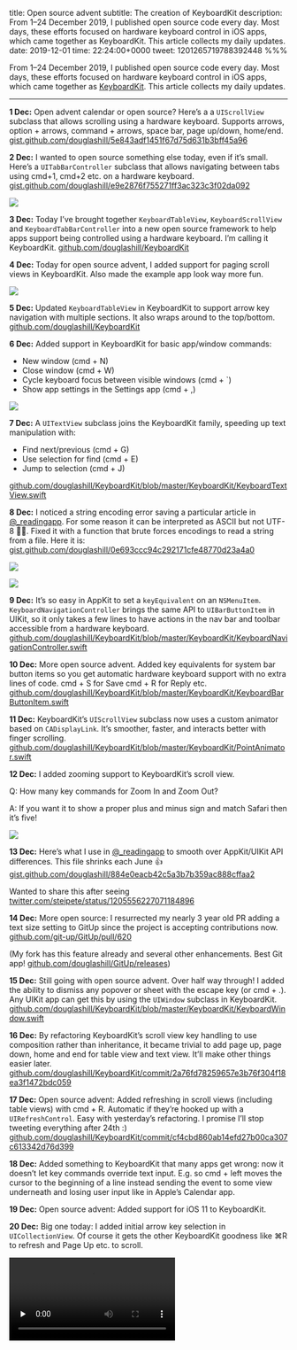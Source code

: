 title: Open source advent
subtitle: The creation of KeyboardKit
description: From 1–24 December 2019, I published open source code every day. Most days, these efforts focused on hardware keyboard control in iOS apps, which came together as KeyboardKit. This article collects my daily updates.
date: 2019-12-01
time: 22:24:00+0000
tweet: 1201265719788392448
%%%

From 1–24 December 2019, I published open source code every day. Most days, these efforts focused on hardware keyboard control in iOS apps, which came together as [KeyboardKit](https://github.com/douglashill/KeyboardKit). This article collects my daily updates.

- - -

**1 Dec:** Open advent calendar or open source? Here’s a a `UIScrollView` subclass that allows scrolling using a hardware keyboard. Supports arrows, option + arrows, command + arrows, space bar, page up/down, home/end. [gist.github.com/douglashill/5e843adf1451f67d75d631b3bff45a96](https://gist.github.com/douglashill/5e843adf1451f67d75d631b3bff45a96)

**2 Dec:** I wanted to open source something else today, even if it’s small. Here’s a `UITabBarController` subclass that allows navigating between tabs using cmd+1, cmd+2 etc. on a hardware keyboard. [gist.github.com/douglashill/e9e2876f755271ff3ac323c3f02da092](https://gist.github.com/douglashill/e9e2876f755271ff3ac323c3f02da092)

![](EKzdiL3XYAUE60w.jpg)

**3 Dec:** Today I’ve brought together `KeyboardTableView`, `KeyboardScrollView` and `KeyboardTabBarController` into a new open source framework to help apps support being controlled using a hardware keyboard. I’m calling it KeyboardKit. [github.com/douglashill/KeyboardKit](https://github.com/douglashill/KeyboardKit)

**4 Dec:** Today for open source advent, I added support for paging scroll views in KeyboardKit. Also made the example app look way more fun.

![](EK9ymvDXUAMLbfQ.jpg)

**5 Dec:** Updated `KeyboardTableView` in KeyboardKit to support arrow key navigation with multiple sections. It also wraps around to the top/bottom. [github.com/douglashill/KeyboardKit](https://github.com/douglashill/KeyboardKit)

**6 Dec:** Added support in KeyboardKit for basic app/window commands:

- New window (cmd + N)
- Close window (cmd + W)
- Cycle keyboard focus between visible windows (cmd + `)
- Show app settings in the Settings app (cmd + ,)

![](ELIxSAcX0AA02Nj.jpg)

**7 Dec:** A `UITextView` subclass joins the KeyboardKit family, speeding up text manipulation with:

- Find next/previous (cmd + G)
- Use selection for find (cmd + E)
- Jump to selection (cmd + J)

[github.com/douglashill/KeyboardKit/blob/master/KeyboardKit/KeyboardTextView.swift](https://github.com/douglashill/KeyboardKit/blob/master/KeyboardKit/KeyboardTextView.swift)

**8 Dec:** I noticed a string encoding error saving a particular article in [@_readingapp](https://twitter.com/_readingapp). For some reason it can be interpreted as ASCII but not UTF-8 🤷‍♂️. Fixed it with a function that brute forces encodings to read a string from a file. Here it is: [gist.github.com/douglashill/0e693ccc94c292171cfe48770d23a4a0](https://gist.github.com/douglashill/0e693ccc94c292171cfe48770d23a4a0)

![](ELS7RhtX0AAQLfN.jpg)

![](ELS7RkIXsAo_M6b.jpg)

**9 Dec:** It’s so easy in AppKit to set a `keyEquivalent` on an `NSMenuItem`. `KeyboardNavigationController` brings the same API to `UIBarButtonItem` in UIKit, so it only takes a few lines to have actions in the nav bar and toolbar accessible from a hardware keyboard. [github.com/douglashill/KeyboardKit/blob/master/KeyboardKit/KeyboardNavigationController.swift](https://github.com/douglashill/KeyboardKit/blob/master/KeyboardKit/KeyboardNavigationController.swift)

**10 Dec:** More open source advent. Added key equivalents for system bar button items so you get automatic hardware keyboard support with no extra lines of code. cmd + S for Save cmd + R for Reply etc. [github.com/douglashill/KeyboardKit/blob/master/KeyboardKit/KeyboardBarButtonItem.swift](https://github.com/douglashill/KeyboardKit/blob/master/KeyboardKit/KeyboardBarButtonItem.swift)

**11 Dec:** KeyboardKit’s `UIScrollView` subclass now uses a custom animator based on `CADisplayLink`. It’s smoother, faster, and interacts better with finger scrolling. [github.com/douglashill/KeyboardKit/blob/master/KeyboardKit/PointAnimator.swift](https://github.com/douglashill/KeyboardKit/blob/master/KeyboardKit/PointAnimator.swift)

**12 Dec:** I added zooming support to KeyboardKit’s scroll view.

Q: How many key commands for Zoom In and Zoom Out?

A: If you want it to show a proper plus and minus sign and match Safari then it’s five!

![](ELnmCyRWsAEE_Hp.jpg)

**13 Dec:** Here’s what I use in [@_readingapp](https://twitter.com/_readingapp) to smooth over AppKit/UIKit API differences. This file shrinks each June 👍 [gist.github.com/douglashill/884e0eacb42c5a3b7b359ac888cffaa2](https://gist.github.com/douglashill/884e0eacb42c5a3b7b359ac888cffaa2)

Wanted to share this after seeing [twitter.com/steipete/status/1205556227071184896](https://twitter.com/steipete/status/1205556227071184896)

**14 Dec:** More open source: I resurrected my nearly 3 year old PR adding a text size setting to GitUp since the project is accepting contributions now. [github.com/git-up/GitUp/pull/620](https://github.com/git-up/GitUp/pull/620)

(My fork has this feature already and several other enhancements. Best Git app! [github.com/douglashill/GitUp/releases](https://github.com/douglashill/GitUp/releases))

**15 Dec:** Still going with open source advent. Over half way through! I added the ability to dismiss any popover or sheet with the escape key (or cmd + .). Any UIKit app can get this by using the `UIWindow` subclass in KeyboardKit. [github.com/douglashill/KeyboardKit/blob/master/KeyboardKit/KeyboardWindow.swift](https://github.com/douglashill/KeyboardKit/blob/master/KeyboardKit/KeyboardWindow.swift)

**16 Dec:** By refactoring KeyboardKit’s scroll view key handling to use composition rather than inheritance, it became trivial to add page up, page down, home and end for table view and text view. It’ll make other things easier later. [github.com/douglashill/KeyboardKit/commit/2a76fd78259657e3b76f304f18ea3f1472bdc059](https://github.com/douglashill/KeyboardKit/commit/2a76fd78259657e3b76f304f18ea3f1472bdc059)

**17 Dec:** Open source advent: Added refreshing in scroll views (including table views) with cmd + R. Automatic if they’re hooked up with a `UIRefreshControl`. Easy with yesterday’s refactoring. I promise I’ll stop tweeting everything after 24th :) [github.com/douglashill/KeyboardKit/commit/cf4cbd860ab14efd27b00ca307c613342d76d399](https://github.com/douglashill/KeyboardKit/commit/cf4cbd860ab14efd27b00ca307c613342d76d399)

**18 Dec:** Added something to KeyboardKit that many apps get wrong: now it doesn’t let key commands override text input. E.g. so cmd + left moves the cursor to the beginning of a line instead sending the event to some view underneath and losing user input like in Apple’s Calendar app.

**19 Dec:** Open source advent: Added support for iOS 11 to KeyboardKit.

**20 Dec:** Big one today: I added initial arrow key selection in `UICollectionView`. Of course it gets the other KeyboardKit goodness like ⌘R to refresh and Page Up etc. to scroll.

<video src="vLd9NZUnkDpdTBNE.mp4" controls preload="none" />

**21 Dec:** Added `UITableViewController` and `UICollectionViewController` subclasses in KeyboardKit for easier integration when using these instead of making the views directly. Also this: [twitter.com/daringfireball/status/1208122840265973760](https://twitter.com/daringfireball/status/1208122840265973760)

**22 Dec:** First KeyboardKit pull request merged: thanks to [@pedrommcarrasco](https://twitter.com/pedrommcarrasco) the framework is now available on CocoaPods. [cocoapods.org/pods/Keyboard-Kit](https://cocoapods.org/pods/Keyboard-Kit)

**23 Dec:** Nearly at the end of my open source advent. Today I improved KeyboardKit’s arrow key navigation in collection views:

- Holding option jumps to the far end in any direction.
- Selection wraps to the next line with `UICollectionViewFlowLayout`.

**24 Dec:** It’s the end of my open source advent. I added using the delete key to delete items in a `UITableView`. It’s automatic if you’re using the older `commitEditingStyle` API. Now it’s time for a few days off! [github.com/douglashill/KeyboardKit/commit/f13088f8c5339e521b727f77e571a143217a5a80](https://github.com/douglashill/KeyboardKit/commit/f13088f8c5339e521b727f77e571a143217a5a80)

